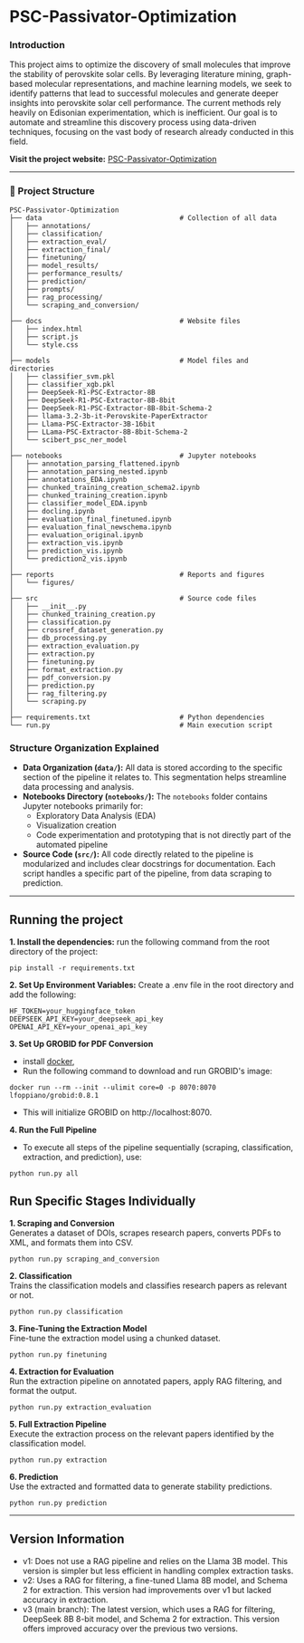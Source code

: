 # PSC-Passivator-Optimization

### Introduction
This project aims to optimize the discovery of small molecules that improve the stability of perovskite solar cells. By leveraging literature mining, graph-based molecular representations, and machine learning models, we seek to identify patterns that lead to successful molecules and generate deeper insights into perovskite solar cell performance. The current methods rely heavily on Edisonian experimentation, which is inefficient. Our goal is to automate and streamline this discovery process using data-driven techniques, focusing on the vast body of research already conducted in this field.

**Visit the project website:** [PSC-Passivator-Optimization](https://kanggunh.github.io/PSC-Passivator-Optimization/)

---
### 📂 Project Structure
```
PSC-Passivator-Optimization
├── data                                  # Collection of all data
│   ├── annotations/                      
│   ├── classification/                   
│   ├── extraction_eval/                  
│   ├── extraction_final/                 
│   ├── finetuning/                       
│   ├── model_results/                    
│   ├── performance_results/              
│   ├── prediction/                       
│   ├── prompts/                          
│   ├── rag_processing/                   
│   └── scraping_and_conversion/          
│
├── docs                                  # Website files
│   ├── index.html                        
│   ├── script.js                         
│   └── style.css                         
│
├── models                                # Model files and directories
│   ├── classifier_svm.pkl                
│   ├── classifier_xgb.pkl                
│   ├── DeepSeek-R1-PSC-Extractor-8B      
│   ├── DeepSeek-R1-PSC-Extractor-8B-8bit 
│   ├── DeepSeek-R1-PSC-Extractor-8B-8bit-Schema-2
│   ├── llama-3.2-3b-it-Perovskite-PaperExtractor
│   ├── Llama-PSC-Extractor-3B-16bit      
│   ├── LLama-PSC-Extractor-8B-8bit-Schema-2
│   └── scibert_psc_ner_model             
│
├── notebooks                             # Jupyter notebooks
│   ├── annotation_parsing_flattened.ipynb
│   ├── annotation_parsing_nested.ipynb   
│   ├── annotations_EDA.ipynb             
│   ├── chunked_training_creation_schema2.ipynb
│   ├── chunked_training_creation.ipynb   
│   ├── classifier_model_EDA.ipynb        
│   ├── docling.ipynb                     
│   ├── evaluation_final_finetuned.ipynb  
│   ├── evaluation_final_newschema.ipynb  
│   ├── evaluation_original.ipynb         
│   ├── extraction_vis.ipynb              
│   ├── prediction_vis.ipynb              
│   └── prediction2_vis.ipynb             
│
├── reports                               # Reports and figures
│   └── figures/                          
│
├── src                                   # Source code files
│   ├── __init__.py                       
│   ├── chunked_training_creation.py      
│   ├── classification.py                 
│   ├── crossref_dataset_generation.py    
│   ├── db_processing.py                  
│   ├── extraction_evaluation.py          
│   ├── extraction.py                     
│   ├── finetuning.py                     
│   ├── format_extraction.py              
│   ├── pdf_conversion.py                 
│   ├── prediction.py                     
│   ├── rag_filtering.py                  
│   └── scraping.py                       
│
├── requirements.txt                      # Python dependencies
└── run.py                                # Main execution script
```

### Structure Organization Explained
- **Data Organization (`data/`):** All data is stored according to the specific section of the pipeline it relates to. This segmentation helps streamline data processing and analysis.
- **Notebooks Directory (`notebooks/`):** The `notebooks` folder contains Jupyter notebooks primarily for:
  - Exploratory Data Analysis (EDA)
  - Visualization creation
  - Code experimentation and prototyping that is not directly part of the automated pipeline
- **Source Code (`src/`):** All code directly related to the pipeline is modularized and includes clear docstrings for documentation. Each script handles a specific part of the pipeline, from data scraping to prediction.


---

## Running the project
**1. Install the dependencies:** run the following command from the root directory of the project: 
```
pip install -r requirements.txt
```
**2. Set Up Environment Variables:** Create a .env file in the root directory and add the following:
```
HF_TOKEN=your_huggingface_token
DEEPSEEK_API_KEY=your_deepseek_api_key
OPENAI_API_KEY=your_openai_api_key
```
**3. Set Up GROBID for PDF Conversion**
- install [docker](https://docs.docker.com/engine/install/),
- Run the following command to download and run GROBID's image:
```
docker run --rm --init --ulimit core=0 -p 8070:8070 lfoppiano/grobid:0.8.1
```
- This will initialize GROBID on http://localhost:8070.

**4. Run the Full Pipeline**  
- To execute all steps of the pipeline sequentially (scraping, classification, extraction, and prediction), use:
```
python run.py all
```

## Run Specific Stages Individually
**1. Scraping and Conversion**  
Generates a dataset of DOIs, scrapes research papers, converts PDFs to XML, and formats them into CSV.
```
python run.py scraping_and_conversion
```
**2. Classification**  
Trains the classification models and classifies research papers as relevant or not.
```
python run.py classification
```
**3. Fine-Tuning the Extraction Model**  
Fine-tune the extraction model using a chunked dataset.
```
python run.py finetuning
```

**4. Extraction for Evaluation**  
Run the extraction pipeline on annotated papers, apply RAG filtering, and format the output.
```
python run.py extraction_evaluation
```

**5. Full Extraction Pipeline**  
Execute the extraction process on the relevant papers identified by the classification model.
```
python run.py extraction
```
**6. Prediction**  
Use the extracted and formatted data to generate stability predictions.
```
python run.py prediction
```
---
## Version Information
- v1: Does not use a RAG pipeline and relies on the Llama 3B model. This version is simpler but less efficient in handling complex extraction tasks.
- v2: Uses a RAG for filtering, a fine-tuned Llama 8B model, and Schema 2 for extraction. This version had improvements over v1 but lacked accuracy in extraction.
- v3 (main branch): The latest version, which uses a RAG for filtering, DeepSeek 8B 8-bit model, and Schema 2 for extraction. This version offers improved accuracy over the previous two versions.



